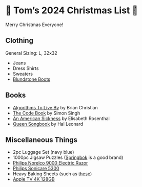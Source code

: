 # 🎄 Tom’s 2024 Christmas List 🎁
Merry Christmas Everyone!

## Clothing
General Sizing: L, 32x32
- Jeans
- Dress Shirts
- Sweaters
- [Blundstone Boots](https://www.blundstone.com/brown-premium-leather-chelsea-boots-mens-style-2340)

## Books
- [Algorithms To Live By](https://a.co/d/9JigNJg) by Brian Christian
- [The Code Book](https://a.co/d/exX2R1E) by Simon Singh 
- [An American Sickness](https://a.co/d/4IwDWJN) by Elisabeth Rosenthal
- [Queen Songbook](https://www.guitarcenter.com/Hal-Leonard/The-Best-Of-Queen-Piano-Vocal-Guitar-Songbook-1274034471375.gc) by Hal Leonard

## Miscellaneous Things
- 2pc Luggage Set (navy blue)
- 1000pc Jigsaw Puzzles ([Springbok](https://www.springbok-puzzles.com/1000-piece-jigsaw-puzzles-s/1827.htm/) is a good brand)
- [Philips Norelco 9000 Electric Razor](https://www.target.com/p/philips-norelco-multigroom-9000-men-39-s-rechargeable-electric-trimmer-mg9510-60-21pc/-/A-87205302)
- [Philips Sonicare 5300](https://www.amazon.com/Philips-Sonicare-ProtectiveClean-Rechargeable-HX6423/dp/B084TM4XKG/ref=asc_df_B084TM4XKG?mcid=5256c0c02f0d3a1aad1018e8a838e6f7&hvocijid=1951719436314202633-B084TM4XKG-&hvexpln=73&tag=hyprod-20&linkCode=df0&hvadid=692875362841&hvpos=&hvnetw=g&hvrand=1951719436314202633&hvpone=&hvptwo=&hvqmt=&hvdev=c&hvdvcmdl=&hvlocint=&hvlocphy=9008142&hvtargid=pla-2281435182658&psc=1)
- Heavy Baking Sheets (such as [these](https://www.crateandbarrel.com/crate-and-barrel-slate-blue-baking-sheets-set-of-2/s341692))
- [Apple TV 4K 128GB](https://www.target.com/p/apple-tv-4k-3rd-generation/-/A-87877456?preselect=85979158#lnk=sametab)


